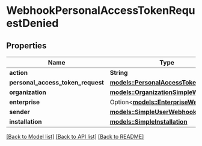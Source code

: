 # WebhookPersonalAccessTokenRequestDenied

## Properties

Name | Type | Description | Notes
------------ | ------------- | ------------- | -------------
**action** | **String** |  | 
**personal_access_token_request** | [**models::PersonalAccessTokenRequest**](personal-access-token-request.md) |  | 
**organization** | [**models::OrganizationSimpleWebhooks**](organization-simple-webhooks.md) |  | 
**enterprise** | Option<[**models::EnterpriseWebhooks**](enterprise-webhooks.md)> |  | [optional]
**sender** | [**models::SimpleUserWebhooks**](simple-user-webhooks.md) |  | 
**installation** | [**models::SimpleInstallation**](simple-installation.md) |  | 

[[Back to Model list]](../README.md#documentation-for-models) [[Back to API list]](../README.md#documentation-for-api-endpoints) [[Back to README]](../README.md)


